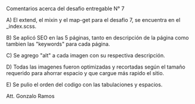 Comentarios acerca del desafio entregable N° 7

A) El extend, el mixin y el map-get para el desafio 7, se encuentra en el _index.scss.

B) Se aplicó SEO en las 5 páginas, tanto en descripción de la página como tambien las "keywords" para cada página.

C) Se agrego "alt" a cada imagen con su respectiva descripción.

D) Todas las imagenes fueron optimizadas y recortadas según el tamaño requerido para ahorrar espacio y que cargue más rapido el sitio.

E) Se pulio el orden del codigo con las tabulaciones y espacios.

Att. Gonzalo Ramos
